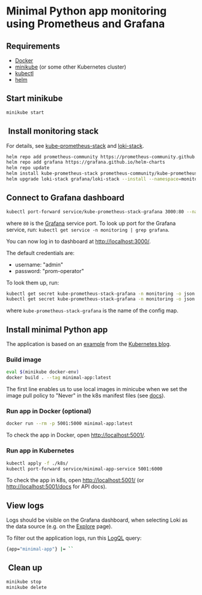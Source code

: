 # Minimal Python app monitoring using Prometheus and Grafana

## Requirements

* [Docker](http://docker.com)
* [minikube](https://github.com/kubernetes/minikube) (or some other Kubernetes cluster)
* [kubectl](https://kubernetes.io/docs/tasks/tools/)
* [helm](http://helm.sh)

## Start minikube

```bash
minikube start
```

##  Install monitoring stack

For details, see [kube-prometheus-stack](https://github.com/prometheus-community/helm-charts/tree/main/charts/kube-prometheus-stack) and
[loki-stack](https://github.com/grafana/helm-charts/tree/main/charts/loki-stack).

```bash
helm repo add prometheus-community https://prometheus-community.github.io/helm-charts
helm repo add grafana https://grafana.github.io/helm-charts
helm repo update
helm install kube-prometheus-stack prometheus-community/kube-prometheus-stack --namespace monitoring --create-namespace
helm upgrade loki-stack grafana/loki-stack --install --namespace=monitoring --set loki.isDefault=false
```

## Connect to Grafana dashboard

```bash
kubectl port-forward service/kube-prometheus-stack-grafana 3000:80 --namespace monitoring
```

where `80` is the [Grafana](https://grafana.com) service port. To look up port for the Grafana service, run: `kubectl get service -n monitoring | grep grafana`.

You can now log in to dashboard at [http://localhost:3000/](http://localhost:3000/).

The default credentials are:

* username: "admin"
* password: "prom-operator"

To look them up, run:

```bash
kubectl get secret kube-prometheus-stack-grafana -n monitoring -o json | jq -r '.data."admin-user"' | base64 --decode
kubectl get secret kube-prometheus-stack-grafana -n monitoring -o json | jq -r '.data."admin-password"' | base64 --decode
```

where `kube-prometheus-stack-grafana` is the name of the config map.

## Install minimal Python app

The application is based on an [example](https://github.com/JasonHaley/hello-python) from the [Kubernetes blog](https://kubernetes.io/blog/2019/07/23/get-started-with-kubernetes-using-python/).

### Build image

```bash
eval $(minikube docker-env)
docker build . --tag minimal-app:latest
```

The first line enables us to use local images in minicube when we set the image pull policy to "Never" in the k8s manifest files (see [docs](https://minikube.sigs.k8s.io/docs/commands/docker-env/)).

### Run app in Docker (optional)

```bash
docker run --rm -p 5001:5000 minimal-app:latest
```

To check the app in Docker, open [http://localhost:5001/](http://localhost:5001/).

### Run app in Kubernetes

```bash
kubectl apply -f ./k8s/
kubectl port-forward service/minimal-app-service 5001:6000 
```

To check the app in k8s, open [http://localhost:5001/](http://localhost:5001/) (or [http://localhost:5001/docs](http://localhost:5001/docs) for API docs).

## View logs

Logs should be visible on the Grafana dashboard, when selecting Loki as the data source (e.g. on the [Explore](https://grafana.com/docs/grafana/latest/explore/) page).

To filter out the application logs, run this [LogQL](https://grafana.com/docs/loki/latest/logql/) query:

```bash
{app="minimal-app"} |= `` 
```

##  Clean up

```bash
minikube stop
minikube delete
```
